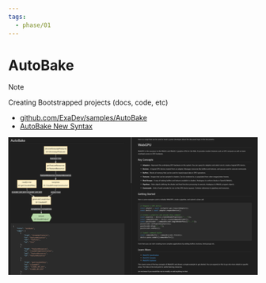 ```yaml
---
tags:
  - phase/01
---
```


# AutoBake

> [!NOTE]
> Creating Bootstrapped projects (docs, code, etc)

- [github.com/ExaDev/samples/AutoBake](https://github.com/ExaDev/breadboard-samples/tree/develop/samples/AutoBake)
- [AutoBake New Syntax](https://github.com/ExaDev/breadboard-examples/pull/7/files)

![Pasted image 20240529142130](../../files/Pasted%20image%2020240529142130.png)
